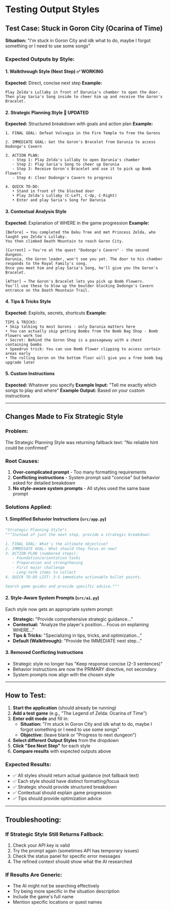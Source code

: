 # Testing Output Styles

## Test Case: Stuck in Goron City (Ocarina of Time)

**Situation:** "I'm stuck in Goron City and idk what to do, maybe I forgot something or I need to use some songs"

### Expected Outputs by Style:

#### 1. Walkthrough Style (Next Step) ✅ WORKING
**Expected:** Direct, concise next step
**Example:**
```
Play Zelda's Lullaby in front of Darunia's chamber to open the door. 
Then play Saria's Song inside to cheer him up and receive the Goron's Bracelet.
```

#### 2. Strategic Planning Style 🔄 UPDATED
**Expected:** Structured breakdown with goals and action plan
**Example:**
```
1. FINAL GOAL: Defeat Volvagia in the Fire Temple to free the Gorons

2. IMMEDIATE GOAL: Get the Goron's Bracelet from Darunia to access Dodongo's Cavern

3. ACTION PLAN:
   - Step 1: Play Zelda's Lullaby to open Darunia's chamber
   - Step 2: Play Saria's Song to cheer up Darunia
   - Step 3: Receive Goron's Bracelet and use it to pick up Bomb Flowers
   - Step 4: Clear Dodongo's Cavern to progress

4. QUICK TO-DO:
   • Stand in front of the blocked door
   • Play Zelda's Lullaby (C-Left, C-Up, C-Right)
   • Enter and play Saria's Song for Darunia
```

#### 3. Contextual Analysis Style
**Expected:** Explanation of WHERE in the game progression
**Example:**
```
[Before] → You completed the Deku Tree and met Princess Zelda, who taught you Zelda's Lullaby. 
You then climbed Death Mountain to reach Goron City.

[Current] → You're at the quest "Dodongo's Cavern" - the second dungeon. 
Darunia, the Goron leader, won't see you yet. The door to his chamber responds to the Royal Family's song.
Once you meet him and play Saria's Song, he'll give you the Goron's Bracelet.

[After] → The Goron's Bracelet lets you pick up Bomb Flowers. 
You'll use these to blow up the boulder blocking Dodongo's Cavern entrance on the Death Mountain Trail.
```

#### 4. Tips & Tricks Style
**Expected:** Exploits, secrets, shortcuts
**Example:**
```
TIPS & TRICKS:
• Skip talking to most Gorons - only Darunia matters here
• You can actually skip getting Bombs from the Bomb Bag Shop - Bomb Flowers work too
• Secret: Behind the Goron Shop is a passageway with a chest containing bombs
• Speedrun trick: You can use Bomb Flower clipping to access certain areas early
• The rolling Goron on the bottom floor will give you a free bomb bag upgrade later
```

#### 5. Custom Instructions
**Expected:** Whatever you specify
**Example Input:** "Tell me exactly which songs to play and where"
**Example Output:** Based on your custom instructions

---

## Changes Made to Fix Strategic Style

### Problem:
The Strategic Planning Style was returning fallback text: "No reliable hint could be confirmed"

### Root Causes:
1. **Over-complicated prompt** - Too many formatting requirements
2. **Conflicting instructions** - System prompt said "concise" but behavior asked for detailed breakdown
3. **No style-aware system prompts** - All styles used the same base prompt

### Solutions Applied:

#### 1. Simplified Behavior Instructions (`src/app.py`)
```python
"Strategic Planning Style":
"""Instead of just the next step, provide a strategic breakdown:

1. FINAL GOAL: What's the ultimate objective?
2. IMMEDIATE GOAL: What should they focus on now?
3. ACTION PLAN (numbered steps):
   - Foundation/orientation tasks
   - Preparation and strengthening
   - First major challenge
   - Long-term items to collect
4. QUICK TO-DO LIST: 3-5 immediate actionable bullet points.

Search game guides and provide specific advice."""
```

#### 2. Style-Aware System Prompts (`src/ai.py`)
Each style now gets an appropriate system prompt:

- **Strategic:** "Provide comprehensive strategic guidance..."
- **Contextual:** "Analyze the player's position... Focus on explaining WHERE..."
- **Tips & Tricks:** "Specializing in tips, tricks, and optimization..."
- **Default (Walkthrough):** "Provide the IMMEDIATE next step..."

#### 3. Removed Conflicting Instructions
- Strategic style no longer has "Keep response concise (2-3 sentences)"
- Behavior instructions are now the PRIMARY directive, not secondary
- System prompts now align with the chosen style

---

## How to Test:

1. **Start the application** (should already be running)
2. **Add a test game** (e.g., "The Legend of Zelda: Ocarina of Time")
3. **Enter edit mode** and fill in:
   - **Situation:** "I'm stuck in Goron City and idk what to do, maybe I forgot something or I need to use some songs"
   - **Objective:** (leave blank or "Progress to next dungeon")
4. **Select different Output Styles** from the dropdown
5. **Click "See Next Step"** for each style
6. **Compare results** with expected outputs above

### Expected Results:
- ✅ All styles should return actual guidance (not fallback text)
- ✅ Each style should have distinct formatting/focus
- ✅ Strategic should provide structured breakdown
- ✅ Contextual should explain game progression
- ✅ Tips should provide optimization advice

---

## Troubleshooting:

### If Strategic Style Still Returns Fallback:
1. Check your API key is valid
2. Try the prompt again (sometimes API has temporary issues)
3. Check the status panel for specific error messages
4. The refined context should show what the AI researched

### If Results Are Generic:
- The AI might not be searching effectively
- Try being more specific in the situation description
- Include the game's full name
- Mention specific locations or quest names
